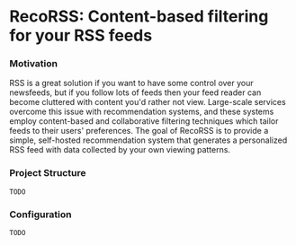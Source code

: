 # RecoRSS: Content-based filtering for your RSS feeds

### Motivation

RSS is a great solution if you want to have some control over your newsfeeds, but if you follow lots of feeds then
your feed reader can become cluttered with content you'd rather not view. Large-scale services overcome this issue
with recommendation systems, and these systems employ content-based and collaborative filtering techniques which tailor
feeds to their users' preferences. The goal of RecoRSS is to provide a simple, self-hosted recommendation system that
generates a personalized RSS feed with data collected by your own viewing patterns.

### Project Structure

`TODO`

### Configuration

`TODO`
